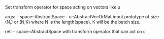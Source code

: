 Set transform operator for space acting on vectors like u

args:     - space::AbstractSpace     - u::AbstractVecOrMat input prototype of size (N,) or (N,K)       where N is the length(space). K will be the batch size.

ret:     - space::AbstractSpace with transform operator that can act on `u`

